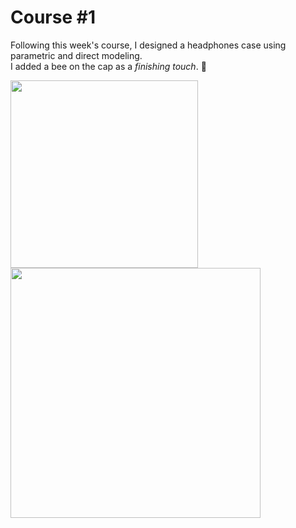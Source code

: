 
# Course #1
Following this week's course, I designed a headphones case using parametric and direct modeling.  
I added a bee on the cap as a _finishing touch_.  :bee:  

<img src="https://user-images.githubusercontent.com/76184859/111877142-85f7fe80-89aa-11eb-9632-78dff00af9d3.png" height="300"> <img src="https://user-images.githubusercontent.com/76184859/111877116-652fa900-89aa-11eb-8b73-4cc9cad4c6a5.png" height="400">
